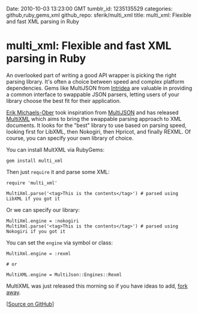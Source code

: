 Date: 2010-10-03 13:23:00 GMT
tumblr_id: 1235135529
categories: github,ruby,gems,xml
github_repo: sferik/multi_xml
title: multi_xml: Flexible and fast XML parsing in Ruby

# multi_xml: Flexible and fast XML parsing in Ruby

An overlooked part of writing a good API wrapper is picking the right parsing library. It's often a choice between speed and complex platform dependencies. Gems like MultiJSON from [Intridea](http://intridea.com) are valuable in providing a common interface to swappable JSON parsers, letting users of your library choose the best fit for their application.

[Erik Michaels-Ober](http://github.com/sferik) took inspiration from [MultiJSON](http://github.com/intridea/multi_json) and has released [MultiXML](http://github.com/sferik/multi_xml) which aims to bring the swappable parsing approach to XML documents. It looks for the "best" library to use based on parsing speed, looking first for LibXML, then Nokogiri, then Hpricot, and finally REXML. Of course, you can specify your own library of choice.

You can install MultXML via RubyGems:

    gem install multi_xml

Then just `require` it and parse some XML:

    require 'multi_xml'

    MultiXml.parse('<tag>This is the contents</tag>') # parsed using LibXML if you got it

Or we can specify our library:

    MultiXml.engine = :nokogiri
    MultiXml.parse('<tag>This is the contents</tag>') # parsed using Nokogiri if you got it

You can set the `engine` via symbol or class:

    MultiXml.engine = :rexml
    
    # or
    
    MultiXML.engine = MultiJson::Engines::Rexml

MultiXML was just released this morning so if you have ideas to add, [fork away](http://github.com/sferik/multi_xml).

[[Source on GitHub](http://github.com/sferik/multi_xml)]
